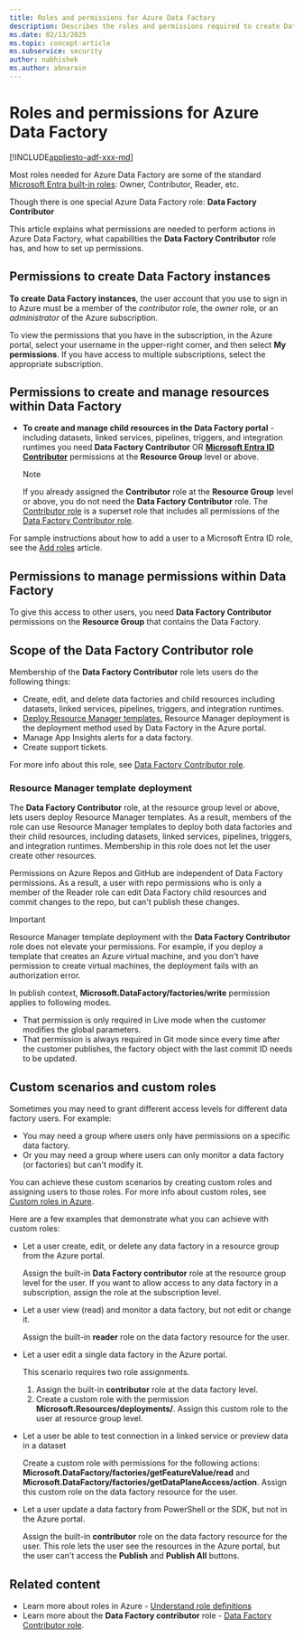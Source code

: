 ```yaml
---
title: Roles and permissions for Azure Data Factory 
description: Describes the roles and permissions required to create Data Factories and to work with child resources.
ms.date: 02/13/2025
ms.topic: concept-article
ms.subservice: security
author: nabhishek
ms.author: abnarain
---
```


# Roles and permissions for Azure Data Factory

[!INCLUDE[appliesto-adf-xxx-md](includes/appliesto-adf-xxx-md.md)]

Most roles needed for Azure Data Factory are some of the standard [Microsoft Entra built-in roles](/entra/identity/role-based-access-control/permissions-reference): Owner, Contributor, Reader, etc.

Though there is one special Azure Data Factory role: **Data Factory Contributor**

This article explains what permissions are needed to perform actions in Azure Data Factory, what capabilities the **Data Factory Contributor** role has, and how to set up permissions.

## Permissions to create Data Factory instances

**To create Data Factory instances**, the user account that you use to sign in to Azure must be a member of the *contributor* role, the *owner* role, or an *administrator* of the Azure subscription. 

To view the permissions that you have in the subscription, in the Azure portal, select your username in the upper-right corner, and then select **My permissions**. If you have access to multiple subscriptions, select the appropriate subscription.

## Permissions to create and manage resources within Data Factory

- **To create and manage child resources in the Data Factory portal** - including datasets, linked services, pipelines, triggers, and integration runtimes you need **Data Factory Contributor** OR [**Microsoft Entra ID Contributor**](../role-based-access-control/built-in-roles.md#contributor) permissions at the **Resource Group** level or above.
  
  > [!NOTE]
  > If you already assigned the **Contributor** role at the **Resource Group** level or above, you do not need the **Data Factory Contributor** role. The [Contributor role](../role-based-access-control/built-in-roles.md#contributor) is a superset role that includes all permissions of the [Data Factory Contributor role](../role-based-access-control/built-in-roles.md#data-factory-contributor).

For sample instructions about how to add a user to a Microsoft Entra ID role, see the [Add roles](/entra/identity/role-based-access-control/manage-roles-portal?tabs=admin-center) article.

## Permissions to manage permissions within Data Factory

To give this access to other users, you need **Data Factory Contributor** permissions on the **Resource Group** that contains the Data Factory.

## Scope of the Data Factory Contributor role

Membership of the **Data Factory Contributor** role lets users do the following things:
- Create, edit, and delete data factories and child resources including datasets, linked services, pipelines, triggers, and integration runtimes.
- [Deploy Resource Manager templates.](#resource-manager-template-deployment) Resource Manager deployment is the deployment method used by Data Factory in the Azure portal.
- Manage App Insights alerts for a data factory.
- Create support tickets.

For more info about this role, see [Data Factory Contributor role](../role-based-access-control/built-in-roles.md#data-factory-contributor).

### Resource Manager template deployment

The **Data Factory Contributor** role, at the resource group level or above, lets users deploy Resource Manager templates. As a result, members of the role can use Resource Manager templates to deploy both data factories and their child resources, including datasets, linked services, pipelines, triggers, and integration runtimes. Membership in this role does not let the user create other resources.

Permissions on Azure Repos and GitHub are independent of Data Factory permissions. As a result, a user with repo permissions who is only a member of the Reader role can edit Data Factory child resources and commit changes to the repo, but can't publish these changes.

> [!IMPORTANT]
> Resource Manager template deployment with the **Data Factory Contributor** role does not elevate your permissions. For example, if you deploy a template that creates an Azure virtual machine, and you don't have permission to create virtual machines, the deployment fails with an authorization error.

   In publish context, **Microsoft.DataFactory/factories/write** permission applies to following modes.
- That permission is only required in Live mode when the customer modifies the global parameters.
- That permission is always required in Git mode since every time after the customer publishes, the factory object with the last commit ID needs to be updated.

## Custom scenarios and custom roles

Sometimes you may need to grant different access levels for different data factory users. For example:
- You may need a group where users only have permissions on a specific data factory.
- Or you may need a group where users can only monitor a data factory (or factories) but can't modify it.

You can achieve these custom scenarios by creating custom roles and assigning users to those roles. For more info about custom roles, see [Custom roles in Azure](..//role-based-access-control/custom-roles.md).

Here are a few examples that demonstrate what you can achieve with custom roles:

- Let a user create, edit, or delete any data factory in a resource group from the Azure portal.

  Assign the built-in **Data Factory contributor** role at the resource group level for the user. If you want to allow  access to any data factory in a subscription, assign the role at the subscription level.

- Let a user view (read) and monitor a data factory, but not edit or change it.

  Assign the built-in **reader** role on the data factory resource for the user.

- Let a user edit a single data factory in the Azure portal.

  This scenario requires two role assignments.

  1. Assign the built-in **contributor** role at the data factory level.
  2. Create a custom role with the permission  **Microsoft.Resources/deployments/**. Assign this custom role to the user at resource group level.

- Let a user be able to test connection in a linked service or preview data in a dataset

    Create a custom role with permissions for the following actions: **Microsoft.DataFactory/factories/getFeatureValue/read** and **Microsoft.DataFactory/factories/getDataPlaneAccess/action**. Assign this custom role on the data factory resource for the user.

- Let a user update a data factory from PowerShell or the SDK, but not in the Azure portal.

  Assign the built-in **contributor** role on the data factory resource for the user. This role lets the user see the resources in the Azure portal, but the user can't access the  **Publish** and **Publish All** buttons.


## Related content

- Learn more about roles in Azure - [Understand role definitions](../role-based-access-control/role-definitions.md)
- Learn more about the **Data Factory contributor** role - [Data Factory Contributor role](../role-based-access-control/built-in-roles.md#data-factory-contributor).
